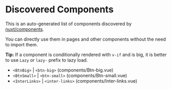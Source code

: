 # Discovered Components

This is an auto-generated list of components discovered by [nuxt/components](https://github.com/nuxt/components).

You can directly use them in pages and other components without the need to import them.

**Tip:** If a component is conditionally rendered with `v-if` and is big, it is better to use `Lazy` or `lazy-` prefix to lazy load.

- `<BtnBig>` | `<btn-big>` (components/Btn-big.vue)
- `<BtnSmall>` | `<btn-small>` (components/Btn-small.vue)
- `<InterLinks>` | `<inter-links>` (components/Inter-links.vue)
